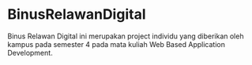 # BinusRelawanDigital
Binus Relawan Digital ini merupakan project individu yang diberikan oleh kampus pada semester 4 pada mata kuliah Web Based Application Development. 
